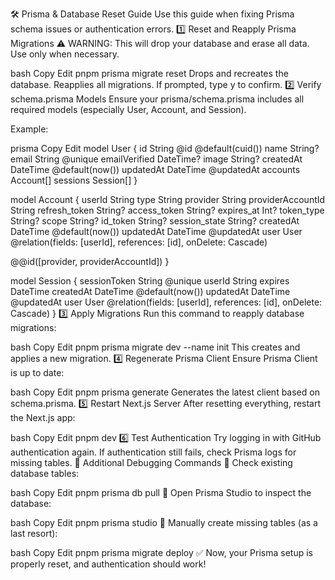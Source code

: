 🛠 Prisma & Database Reset Guide
Use this guide when fixing Prisma schema issues or authentication errors.
1️⃣ Reset and Reapply Prisma Migrations
⚠️ WARNING: This will drop your database and erase all data. Use only when necessary.

bash
Copy
Edit
pnpm prisma migrate reset
Drops and recreates the database.
Reapplies all migrations.
If prompted, type y to confirm.
2️⃣ Verify schema.prisma Models
Ensure your prisma/schema.prisma includes all required models (especially User, Account, and Session).

Example:

prisma
Copy
Edit
model User {
  id            String    @id @default(cuid())
  name          String?
  email         String    @unique
  emailVerified DateTime?
  image         String?
  createdAt     DateTime  @default(now())
  updatedAt     DateTime  @updatedAt
  accounts      Account[]
  sessions      Session[]
}

model Account {
  userId            String
  type              String
  provider          String
  providerAccountId String
  refresh_token     String?
  access_token      String?
  expires_at        Int?
  token_type        String?
  scope             String?
  id_token          String?
  session_state     String?
  createdAt         DateTime @default(now())
  updatedAt         DateTime @updatedAt
  user              User     @relation(fields: [userId], references: [id], onDelete: Cascade)

  @@id([provider, providerAccountId])
}

model Session {
  sessionToken String   @unique
  userId       String
  expires      DateTime
  createdAt    DateTime @default(now())
  updatedAt    DateTime @updatedAt
  user         User     @relation(fields: [userId], references: [id], onDelete: Cascade)
}
3️⃣ Apply Migrations
Run this command to reapply database migrations:

bash
Copy
Edit
pnpm prisma migrate dev --name init
This creates and applies a new migration.
4️⃣ Regenerate Prisma Client
Ensure Prisma Client is up to date:

bash
Copy
Edit
pnpm prisma generate
Generates the latest client based on schema.prisma.
5️⃣ Restart Next.js Server
After resetting everything, restart the Next.js app:

bash
Copy
Edit
pnpm dev
6️⃣ Test Authentication
Try logging in with GitHub authentication again.
If authentication still fails, check Prisma logs for missing tables.
🎯 Additional Debugging Commands
🔹 Check existing database tables:

bash
Copy
Edit
pnpm prisma db pull
🔹 Open Prisma Studio to inspect the database:

bash
Copy
Edit
pnpm prisma studio
🔹 Manually create missing tables (as a last resort):

bash
Copy
Edit
pnpm prisma migrate deploy
✅ Now, your Prisma setup is properly reset, and authentication should work!
